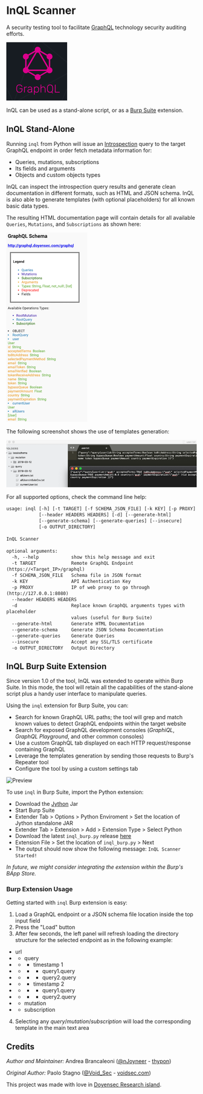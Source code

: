 # InQL Scanner
A security testing tool to facilitate [GraphQL](https://graphql.org/) technology security auditing efforts.

![GraphQL Official Logo](docs/graphqllogo.png)

InQL can be used as a stand-alone script, or as a [Burp Suite](https://portswigger.net/burp) extension.

## InQL Stand-Alone

Running `inql` from Python will issue an [Introspection](https://graphql.org/learn/introspection/) query to the target GraphQL endpoint in order fetch metadata information for:

- Queries, mutations, subscriptions
- Its fields and arguments
- Objects and custom objects types

InQL can inspect the introspection query results and generate clean documentation in different formats, such as
HTML and JSON schema. InQL is also able to generate templates (with optional placeholders) for all known basic data types.

The resulting HTML documentation page will contain details for all available `Queries`, `Mutations`, and `Subscriptions` as shown here:

![Preview](docs/GraphQL_Introspection_Output.png)

The following screenshot shows the use of templates generation:

![Preview](docs/Introspection_Templates.png)

For all supported options, check the command line help:
```
usage: inql [-h] [-t TARGET] [-f SCHEMA_JSON_FILE] [-k KEY] [-p PROXY]
            [--header HEADERS HEADERS] [-d] [--generate-html]
            [--generate-schema] [--generate-queries] [--insecure]
            [-o OUTPUT_DIRECTORY]

InQL Scanner

optional arguments:
  -h, --help            show this help message and exit
  -t TARGET             Remote GraphQL Endpoint (https://<Target_IP>/graphql)
  -f SCHEMA_JSON_FILE   Schema file in JSON format
  -k KEY                API Authentication Key
  -p PROXY              IP of web proxy to go through (http://127.0.0.1:8080)
  --header HEADERS HEADERS
  -d                    Replace known GraphQL arguments types with placeholder
                        values (useful for Burp Suite)
  --generate-html       Generate HTML Documentation
  --generate-schema     Generate JSON Schema Documentation
  --generate-queries    Generate Queries
  --insecure            Accept any SSL/TLS certificate
  -o OUTPUT_DIRECTORY   Output Directory
```

## InQL Burp Suite Extension

Since version 1.0 of the tool, InQL was extended to operate within Burp Suite. In this mode, the tool will retain all the capabilities of the stand-alone script plus a handy user interface to manipulate queries. 

Using the `inql` extension for Burp Suite, you can:

+ Search for known GraphQL URL paths; the tool will grep and match known values to detect GraphQL endpoints within the target website
+ Search for exposed GraphQL development consoles (*GraphiQL*, *GraphQL Playground*, and other common consoles)
+ Use a custom GraphQL tab displayed on each HTTP request/response containing GraphQL
+ Leverage the templates generation by sending those requests to Burp's Repeater tool
+ Configure the tool by using a custom settings tab

![Preview](docs/inql.gif)

To use `inql` in Burp Suite, import the Python extension:

+ Download the [Jython](https://www.jython.org/download) Jar
+ Start Burp Suite
+ Extender Tab > Options > Python Enviroment > Set the location of Jython standalone JAR
+ Extender Tab > Extension > Add > Extension Type > Select Python
+ Download the latest `inql_burp.py` release [here](https://github.com/doyensec/inql/releases)
+ Extension File > Set the location of `inql_burp.py` > Next
+ The output should now show the following message: `InQL Scanner Started!`

*In future, we might consider integrating the extension within the Burp's BApp Store.*

### Burp Extension Usage

Getting started with `inql` Burp extension is easy:

1. Load a GraphQL endpoint or a JSON schema file location inside the top input field
2. Press the "Load" button
3. After few seconds, the left panel will refresh loading the directory structure for the selected endpoint as in the following example:
+ url
+ - query
+  - - timestamp 1
+  - - - query1.query
+  - - - query2.query
+  - - timestamp 2
+  - - - query1.query
+  - - - query2.query
+ - mutation
+ - subscription
4.  Selecting any *query*/*mutation*/*subscription* will load the corresponding template in the main text area

## Credits

*Author and Maintainer:* Andrea Brancaleoni ([@nJoyneer](https://twitter.com/nJoyneer) - [thypon](https://github.com/thypon))

*Original Author:* Paolo Stagno ([@Void_Sec](https://twitter.com/Void_Sec) - [voidsec.com](https://voidsec.com))

This project was made with love in [Doyensec Research island](https://doyensec.com/research.html).

